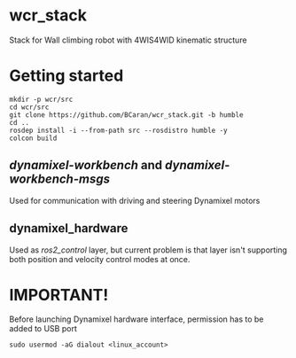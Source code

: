 # wcr_stack
Stack for Wall climbing robot with 4WIS4WID kinematic structure

# Getting started
```
mkdir -p wcr/src
cd wcr/src
git clone https://github.com/BCaran/wcr_stack.git -b humble
cd ..
rosdep install -i --from-path src --rosdistro humble -y
colcon build
```

## _dynamixel-workbench_ and _dynamixel-workbench-msgs_ 
Used for communication with driving and steering Dynamixel motors

## dynamixel_hardware
Used as _ros2_control_ layer, but current problem is that layer isn't supporting both position and velocity control modes at once.

# IMPORTANT!
Before launching Dynamixel hardware interface, permission has to be added to USB port
```
sudo usermod -aG dialout <linux_account>
```
